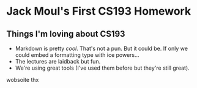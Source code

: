 # Jack Moul's First CS193 Homework
## Things I'm loving about CS193
- Markdown is pretty *cool*. That's not a pun. But it could be. If only we could embed a formatting type with ice powers...
- The lectures are laidback but fun.
- We're using great tools (I've used them before but they're still great).

wobsoite thx
